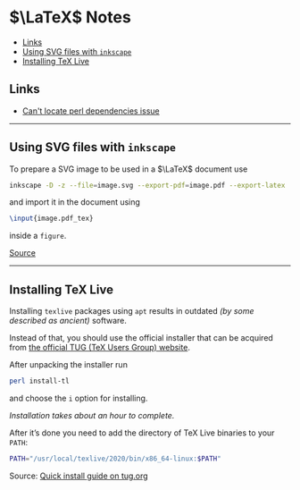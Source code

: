 # $\LaTeX$ Notes

- [Links](#links)
- [Using SVG files with `inkscape`](#using-svg-files-with-inkscape)
- [Installing TeX Live](#installing-tex-live)

## Links

  - [Can't locate perl dependencies issue](https://github.com/cmhughes/latexindent.pl/issues/104)

---

## Using SVG files with `inkscape`

To prepare a SVG image to be used in a $\LaTeX$ document use
```bash
inkscape -D -z --file=image.svg --export-pdf=image.pdf --export-latex
```
and import it in the document using
```tex
\input{image.pdf_tex}
```
inside a `figure`.

[Source](https://tex.stackexchange.com/a/2107)

---

## Installing TeX Live

Installing `texlive` packages using `apt` results in outdated *(by some described as ancient)* software.

Instead of that, you should use the official installer that can be acquired from [the official TUG (TeX Users Group) website](https://tug.org/texlive/acquire-netinstall.html).

After unpacking the installer run
```bash
perl install-tl
```
and choose the `i` option for installing.

*Installation takes about an hour to complete.*

After it’s done you need to add the directory of TeX Live binaries to your `PATH`:
```bash
PATH="/usr/local/texlive/2020/bin/x86_64-linux:$PATH"
```

Source: [Quick install guide on tug.org](https://www.tug.org/texlive/quickinstall.html)
